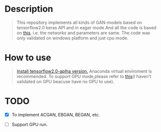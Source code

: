 # Description
> This repository implements all kinds of GAN-models based on tensorflow2.0 keras API and in eager mode.And all the code is based on [this](https://github.com/hwalsuklee/tensorflow-generative-model-collections), i.e. the networks and parameters are same. The code was only validated on windows platform and just cpu mode.


# How to use
> [Install tensorflow2.0-aplha version.](https://tensorflow.google.cn/install/pip)
> Anaconda virtual enviroment is recommended.
> To support GPU mode,please refer to [this](https://tensorflow.google.cn/guide/using_gpu)(I haven't validated on GPU beacuse have no GPU  to use).

# TODO
- [x] To implement ACGAN, EBGAN, BEGAN, etc.
- [ ] Support GPU run.


